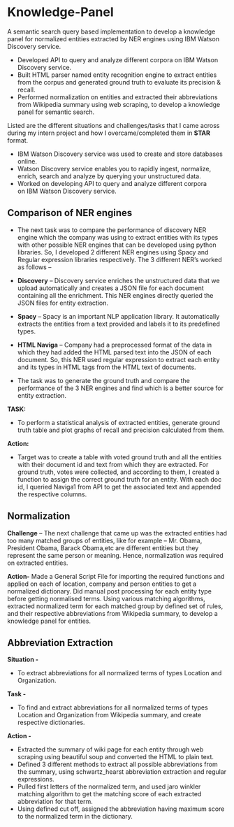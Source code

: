 # Knowledge-Panel
A semantic search query based implementation to develop a knowledge panel for normalized entities extracted by NER engines using IBM Watson Discovery service.

- Developed API to query and analyze different corpora on IBM Watson Discovery service.
- Built HTML parser named entity recognition engine to extract entities from the corpus and generated ground truth to evaluate its precision & recall.
- Performed normalization on entities and extracted their abbreviations from Wikipedia summary using web scraping, to develop a knowledge panel for semantic search.

Listed are the different situations and challenges/tasks that I came across during my intern project and how I overcame/completed them in **STAR** format.


- IBM Watson Discovery service was used to create and store databases online.
- Watson Discovery service enables you to rapidly ingest, normalize, enrich, search and analyze by querying your unstructured data.
- Worked on developing API to query and analyze different corpora on IBM Watson Discovery service.


## Comparison of NER engines
- The next task was to compare the performance of discovery NER engine which the company was using to extract entities with its types with other possible NER engines that can be developed using python libraries. So, I developed 2 different NER engines using Spacy and Regular expression libraries respectively. The 3 different NER’s worked as follows – 
- **Discovery** – Discovery service enriches the unstructured data that we upload automatically and creates a JSON file for each document containing all the enrichment. This NER engines directly queried the JSON files for entity extraction.
- **Spacy** – Spacy is an important NLP application library. It automatically extracts the entities from a text provided and labels it to its predefined types. 
- **HTML Naviga** – Company had a preprocessed format of the data in which they had added the HTML parsed text into the JSON of each document. So, this NER used regular expression to extract each entity and its types in HTML tags from the HTML text of documents.

- The task was to generate the ground truth and compare the performance of the 3 NER engines and find which is a better source for entity extraction.

**TASK:** 
- To perform a statistical analysis of extracted entities, generate ground truth table and plot graphs of recall and precision calculated from them.

**Action:**
- Target was to create a table with voted ground truth and all the entities with their document id and text from which they are extracted. For ground truth, votes were collected, and according to them, I created a function to assign the correct ground truth for an entity. With each doc id, I queried Naviga1 from API to get the associated text and appended the respective columns.


## Normalization
**Challenge** –  The next challenge that came up was the extracted entities had too many matched groups of entities, like for example – Mr. Obama, President Obama, Barack Obama,etc are different entities but they represent the same person or meaning. Hence, normalization was required on extracted entities.

**Action-**
Made a General Script File for importing the required functions and applied on each of location, company and person entities to get a normalized dictionary. Did manual post processing for each entity type before getting normalised terms. Using various matching algorithms, extracted normalized term for each matched group by defined set of rules, and their respective abbreviations from Wikipedia summary, to develop a knowledge panel for entities.


## Abbreviation Extraction
**Situation -** 
- To extract abbreviations for all normalized terms of types Location and Organization.

**Task -** 
- To find and extract abbreviations for all normalized terms of types Location and Organization from Wikipedia summary, and create respective dictionaries.

**Action -** 
- Extracted the summary of wiki page for each entity through web scraping using beautiful soup and converted the HTML to plain text.
- Defined 3 different methods to extract all possible abbreviations from the summary, using schwartz_hearst abbreviation extraction and regular expressions.
- Pulled first letters of the normalized term, and used jaro winkler matching algorithm to get the matching score of each extracted abbreviation for that term.
- Using defined cut off, assigned the abbreviation having maximum score to the normalized term in the dictionary.
